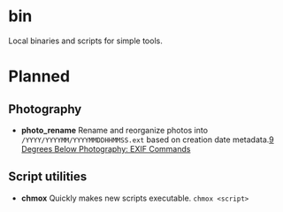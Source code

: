 # bin

Local binaries and scripts for simple tools.

# Planned

## Photography

- **photo_rename** Rename and reorganize photos into `/YYYY/YYYYMM/YYYYMMDDHHMMSS.ext` based on creation date metadata.[9 Degrees Below Photography: EXIF Commands](https://ninedegreesbelow.com/photography/exiftool-commands.html)

## Script utilities

- **chmox** Quickly makes new scripts executable. `chmox <script>`
